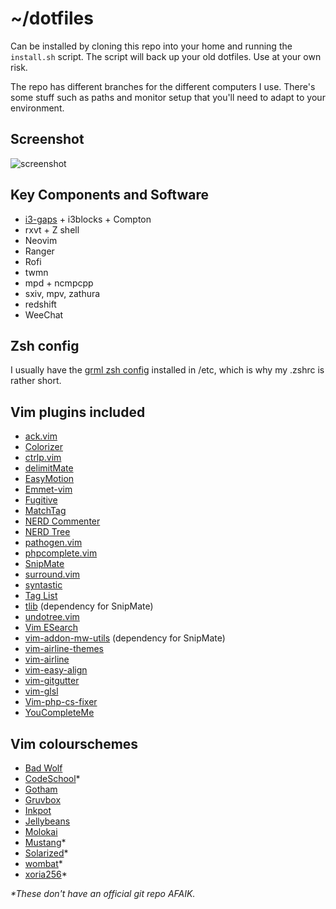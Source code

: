 # ~/dotfiles

Can be installed by cloning this repo into your home and running the `install.sh` script. The script will back up your old dotfiles. Use at your own risk.

The repo has different branches for the different computers I use. There's some stuff such as paths and monitor setup that you'll need to adapt to your environment.

## Screenshot

![screenshot](https://raw.githubusercontent.com/Remedan/dotfiles/master/screenshot.png)

## Key Components and Software

* [i3-gaps](https://github.com/Airblader/i3) + i3blocks + Compton
* rxvt + Z shell
* Neovim
* Ranger
* Rofi
* twmn
* mpd + ncmpcpp
* sxiv, mpv, zathura
* redshift
* WeeChat

## Zsh config

I usually have the [grml zsh config](https://grml.org/zsh/) installed in /etc,
which is why my .zshrc is rather short.

## Vim plugins included

* [ack.vim](https://github.com/mileszs/ack.vim)
* [Colorizer](https://github.com/chrisbra/Colorizer)
* [ctrlp.vim](https://github.com/kien/ctrlp.vim)
* [delimitMate](https://github.com/Raimondi/delimitMate)
* [EasyMotion](https://github.com/easymotion/vim-easymotion)
* [Emmet-vim](https://github.com/mattn/emmet-vim)
* [Fugitive](https://github.com/tpope/vim-fugitive)
* [MatchTag](https://github.com/gregsexton/MatchTag)
* [NERD Commenter](https://github.com/scrooloose/nerdcommenter)
* [NERD Tree](https://github.com/scrooloose/nerdtree)
* [pathogen.vim](https://github.com/tpope/vim-pathogen)
* [phpcomplete.vim](https://github.com/shawncplus/phpcomplete.vim)
* [SnipMate](https://github.com/garbas/vim-snipmate)
* [surround.vim](https://github.com/tpope/vim-surround)
* [syntastic](https://github.com/vim-syntastic/syntastic)
* [Tag List](https://github.com/vim-scripts/taglist.vim)
* [tlib](https://github.com/tomtom/tlib_vim) (dependency for SnipMate)
* [undotree.vim](https://github.com/mbbill/undotree)
* [Vim ESearch](https://github.com/eugen0329/vim-esearch)
* [vim-addon-mw-utils](https://github.com/MarcWeber/vim-addon-mw-utils) (dependency for SnipMate)
* [vim-airline-themes](https://github.com/vim-airline/vim-airline-themes)
* [vim-airline](https://github.com/vim-airline/vim-airline)
* [vim-easy-align](https://github.com/junegunn/vim-easy-align)
* [vim-gitgutter](https://github.com/airblade/vim-gitgutter)
* [vim-glsl](https://github.com/tikhomirov/vim-glsl)
* [Vim-php-cs-fixer](https://github.com/stephpy/vim-php-cs-fixer)
* [YouCompleteMe](https://github.com/Valloric/YouCompleteMe)

## Vim colourschemes

* [Bad Wolf](https://github.com/sjl/badwolf)
* [CodeSchool](http://astonj.com/tech/vim-for-ruby-rails-and-a-sexy-theme/)*
* [Gotham](https://github.com/whatyouhide/vim-gotham)
* [Gruvbox](https://github.com/morhetz/gruvbox)
* [Inkpot](https://github.com/ciaranm/inkpot)
* [Jellybeans](https://github.com/nanotech/jellybeans.vim)
* [Molokai](https://github.com/tomasr/molokai)
* [Mustang](http://hcalves.deviantart.com/art/Mustang-Vim-Colorscheme-98974484)*
* [Solarized](https://github.com/altercation/vim-colors-solarized)*
* [wombat](http://www.vim.org/scripts/script.php?script_id=2140)*
* [xoria256](http://www.vim.org/scripts/script.php?script_id=2140)*

_*These don't have an official git repo AFAIK._

